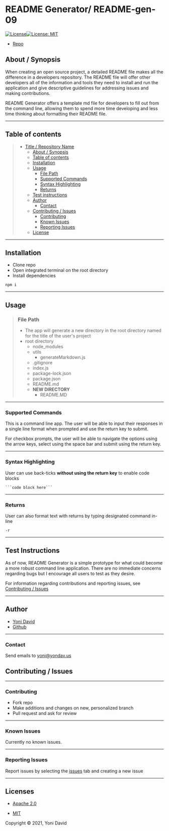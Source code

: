 # README Generator/ README-gen-09

[![License](https://img.shields.io/badge/License-Apache%202.0-blue.svg)](https://opensource.org/licenses/Apache-2.0)[![License: MIT](https://img.shields.io/badge/License-MIT-yellow.svg)](https://opensource.org/licenses/MIT)

- <a href="https://github.com/yondav/README-gen-09">Repo</a>

## About / Synopsis

When creating an open source project, a detailed README file makes all the difference in a developers repository. The README file will offer other developers all of the information and tools they need to install and run the application and give descriptive guidelines for addressing issues and making contributions.

README Generator offers a template md file for developers to fill out from the command line, allowing them to spend more time developing and less time thinking about formatting their README file.

---

## Table of contents

> - [Title / Repository Name](#title--repository-name)
>   - [About / Synopsis](#about--synopsis)
>   - [Table of contents](#table-of-contents)
>   - [Installation](#installation)
>   - [Usage](#usage)
>     - [File Path](#file-path)
>     - [Supported Commands](#supported-commands)
>     - [Syntax Highlighting](#syntax-highlighting)
>     - [Returns](#returns)
>   - [Test instructions](#test-instructions)
>   - [Author](#author)
>     - [Contact](#contact)
>   - [Contributing / Issues](#contributing--issues)
>     - [Contributing](#contributing)
>     - [Known Issues](#known-issues)
>     - [Reporting Issues](#reporting-issues)
>   - [License](#license)

---

## Installation

- Clone repo
- Open integrated terminal on the root directory
- Install dependencies

```
npm i
```

---

## Usage

> ### File Path
>
> - The app will generate a new directory in the root directory named for the title of the user's project
> - root directory
>   - node_modules
>   - utils
>     - generateMarkdown.js
>   - .gitignore
>   - index.js
>   - package-lock.json
>   - package.json
>   - README.md
>   - **NEW DIRECTORY**
>     - README.MD

---

### Supported Commands

This is a command line app. The user will be able to input their responses in a single line format when prompted and use the return key to submit.

For checkbox prompts, the user will be able to navigate the options using the arrow keys, select using the space bar and submit using the return key.

---

### Syntax Highlighting

User can use back-ticks **without using the return key** to enable code blocks

````
```code block here```
````

---

### Returns

User can also format text with returns by typing designated command in-line

```
-r
```

---

## Test Instructions

As of now, README Generator is a simple prototype for what could become a more robust command line application. There are no immediate concerns regarding bugs but I encourage all users to test as they desire.

For information regarding contributions and reporting issues, see <a href="#contributing--issues">Contributing / Issues</a>

---

## Author

- <a href="https://yondav.us/">Yoni David</a>
- <a href="https://github.com/yondav">Github</a>

---

### Contact

Send emails to <a href="mailto:yoni@yondav.us">yoni@yondav.us</a>

## Contributing / Issues

---

### Contributing

- Fork repo
- Make additions and changes on new, personalized branch
- Pull request and ask for review

---

### Known Issues

Currently no known issues.

---

### Reporting Issues

Report issues by selecting the <a href="https://github.com/yondav/README-gen-09/issues">issues</a> tab and creating a new issue

---

## Licenses

- <a href="https://www.apache.org/licenses/LICENSE-2.0" target="_blank">Apache 2.0</a>

- <a href="https://opensource.org/licenses/MIT" target="_blank">MIT</a>

Copyright &copy; 2021, Yoni David
